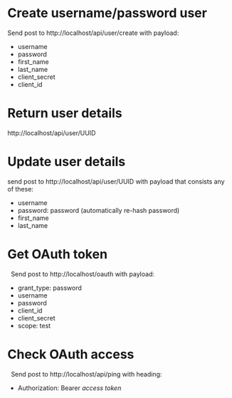 # Create username/password user
Send post to http://localhost/api/user/create with payload:
- username
- password
- first_name
- last_name
- client_secret
- client_id

# Return user details
http://localhost/api/user/UUID

# Update user details
send post to http://localhost/api/user/UUID with payload that consists any of these:
- username
- password: password (automatically re-hash password)
- first_name
- last_name

# Get OAuth token
&nbsp;
Send post to http://localhost/oauth with payload:
- grant_type: password
- username
- password
- client_id
- client_secret
- scope: test

# Check OAuth access
&nbsp;
Send post to http://localhost/api/ping with heading:
- Authorization: Bearer *access token*